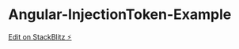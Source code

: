 # Angular-InjectionToken-Example

[Edit on StackBlitz ⚡️](https://stackblitz.com/edit/angular-injector-token)